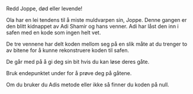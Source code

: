 Redd Joppe, død eller levende!

Ola har en lei tendens til å miste muldvarpen sin, Joppe. Denne gangen er den blitt kidnappet av Adi Shamir og hans venner. Adi har låst den inn i safen med en kode som ingen helt vet.

De tre vennene har delt koden mellom seg på en slik måte at du trenger to av bitene for å kunne rekonstruere koden til safen.

De går med på å gi deg sin bit hvis du kan løse deres gåte.

Bruk endepunktet under for å prøve deg på gåtene.

Om du bruker du Adis metode eller ikke så finner du koden på null.